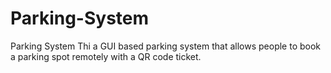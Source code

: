 # Parking-System
Parking System
Thi a GUI based parking system that allows people to book a parking spot remotely with a QR code ticket.
